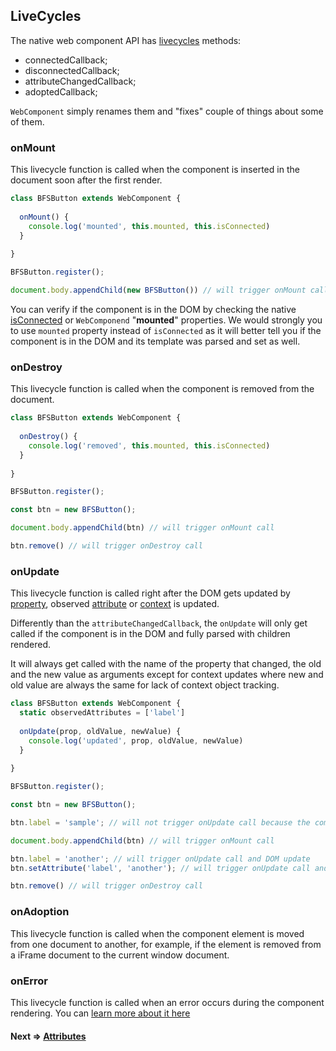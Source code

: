 ## LiveCycles
The native web component API has [livecycles](https://developer.mozilla.org/en-US/docs/Web/Web_Components/Using_custom_elements#using_the_lifecycle_callbacks)
methods:
- connectedCallback;
- disconnectedCallback;
- attributeChangedCallback;
- adoptedCallback;

`WebComponent` simply renames them and "fixes" couple of things about some of them.

### onMount
This livecycle function is called when the component is inserted in the document soon after
the first render.

```js
class BFSButton extends WebComponent {
  
  onMount() {
    console.log('mounted', this.mounted, this.isConnected)
  }
  
}

BFSButton.register();

document.body.appendChild(new BFSButton()) // will trigger onMount call

```

You can verify if the component is in the DOM by checking the native [isConnected](https://developer.mozilla.org/en-US/docs/Web/API/Node/isConnected)
or `WebComponend` "**mounted**" properties. We would strongly you to use `mounted` property instead of `isConnected`
as it will better tell you if the component is in the DOM and its template was parsed and set as well.

### onDestroy
This livecycle function is called when the component is removed from the document.

```js
class BFSButton extends WebComponent {
  
  onDestroy() {
    console.log('removed', this.mounted, this.isConnected)
  }
  
}

BFSButton.register();

const btn = new BFSButton();

document.body.appendChild(btn) // will trigger onMount call

btn.remove() // will trigger onDestroy call

```

### onUpdate
This livecycle function is called right after the DOM gets updated by 
[property](https://github.com/beforesemicolon/cwco/blob/master/docs/properties.md), 
observed [attribute](https://github.com/beforesemicolon/cwco/blob/master/docs/attributes.md) or 
[context](https://github.com/beforesemicolon/cwco/blob/master/docs/context.md)
is updated.

Differently than the `attributeChangedCallback`, the `onUpdate` will only get called if the component is in the DOM
and fully parsed with children rendered.

It will always get called with the name of the property that changed, the old and the new value as arguments except for
context updates where new and old value are always the same for lack of context object tracking.

```js
class BFSButton extends WebComponent {
  static observedAttributes = ['label']
  
  onUpdate(prop, oldValue, newValue) {
    console.log('updated', prop, oldValue, newValue)
  }
  
}

BFSButton.register();

const btn = new BFSButton();

btn.label = 'sample'; // will not trigger onUpdate call because the component is not in the DOM yet

document.body.appendChild(btn) // will trigger onMount call

btn.label = 'another'; // will trigger onUpdate call and DOM update
btn.setAttribute('label', 'another'); // will trigger onUpdate call and DOM update

btn.remove() // will trigger onDestroy call

```

### onAdoption
This livecycle function is called when the component element is moved from one document to another, for example,
if the element is removed from a iFrame document to the current window document.

### onError
This livecycle function is called when an error occurs during the component rendering. You can
[learn more about it here](https://github.com/beforesemicolon/cwco/blob/master/docs/errors.md)

#### Next => [Attributes](https://github.com/beforesemicolon/cwco/blob/master/docs/attributes.md)
